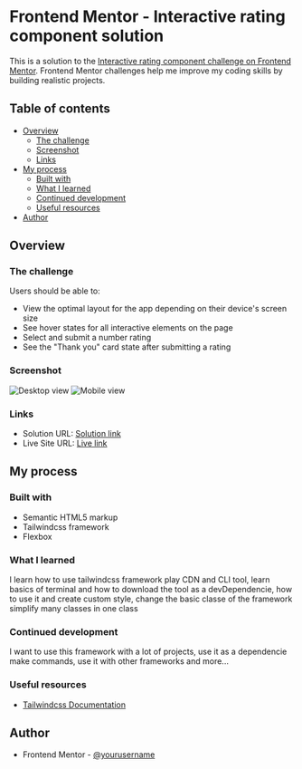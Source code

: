 # Frontend Mentor - Interactive rating component solution

This is a solution to the [Interactive rating component challenge on Frontend Mentor](https://www.frontendmentor.io/challenges/interactive-rating-component-koxpeBUmI). Frontend Mentor challenges help me improve my coding skills by building realistic projects. 

## Table of contents

- [Overview](#overview)
  - [The challenge](#the-challenge)
  - [Screenshot](#screenshot)
  - [Links](#links)
- [My process](#my-process)
  - [Built with](#built-with)
  - [What I learned](#what-i-learned)
  - [Continued development](#continued-development)
  - [Useful resources](#useful-resources)
- [Author](#author)
## Overview

### The challenge

Users should be able to:

- View the optimal layout for the app depending on their device's screen size
- See hover states for all interactive elements on the page
- Select and submit a number rating
- See the "Thank you" card state after submitting a rating

### Screenshot

![Desktop view](./images/desktop.png)
![Mobile view](./images/mobile.png)

### Links

- Solution URL: [Solution link](https://your-solution-url.com)
- Live Site URL: [Live link](https://saxabani.github.io/Interactive-rating-component-main/src/index.html)

## My process

### Built with

- Semantic HTML5 markup
- Tailwindcss framework
- Flexbox

### What I learned

I learn how to use tailwindcss framework play CDN and CLI tool, learn basics of terminal and how to download the tool as a devDependencie, how to use it and create custom style, change the basic classe of the framework simplify many classes in one class

### Continued development

I want to use this framework with a lot of projects, use it as a dependencie make commands, use it with other frameworks and more...

### Useful resources

- [Tailwindcss Documentation](https://tailwindcss.com/docs/installation)

## Author

- Frontend Mentor - [@yourusername](https://www.frontendmentor.io/profile/yourusername)